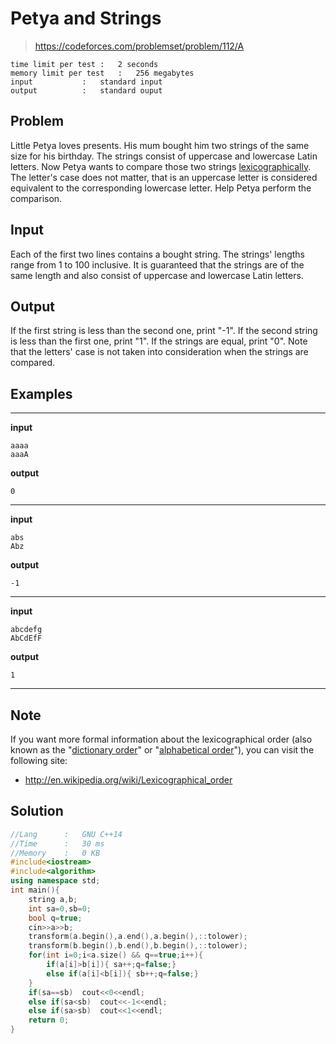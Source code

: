 # Petya and Strings

> https://codeforces.com/problemset/problem/112/A

```
time limit per test	:	2 seconds
memory limit per test	:	256 megabytes
input			:	standard input
output			:	standard ouput
```

## Problem

Little Petya loves presents. His mum bought him two strings of the same size for his birthday. The strings consist of uppercase and lowercase Latin letters. Now Petya wants to compare those two strings <ins>lexicographically</ins>. The letter's case does not matter, that is an uppercase letter is considered equivalent to the corresponding lowercase letter. Help Petya perform the comparison.

## Input

Each of the first two lines contains a bought string. The strings' lengths range from 1 to 100 inclusive. It is guaranteed that the strings are of the same length and also consist of uppercase and lowercase Latin letters.

## Output

If the first string is less than the second one, print "-1". If the second string is less than the first one, print "1". If the strings are equal, print "0". Note that the letters' case is not taken into consideration when the strings are compared.

## Examples

---
**input**
```
aaaa
aaaA
```
**output**
```
0
```
---
**input**
```
abs
Abz
```
**output**
```
-1
```
---
**input**
```
abcdefg
AbCdEfF
```
**output**
```
1
```
---

## Note

If you want more formal information about the lexicographical order (also known as the "<ins>dictionary order</ins>" or "<ins>alphabetical order</ins>"), you can visit the following site:

* http://en.wikipedia.org/wiki/Lexicographical_order

## Solution

```c++
//Lang		:	GNU C++14
//Time		:	30 ms
//Memory	:	0 KB
#include<iostream>
#include<algorithm>
using namespace std;
int main(){
	string a,b;
	int sa=0,sb=0;
	bool q=true;
	cin>>a>>b;
	transform(a.begin(),a.end(),a.begin(),::tolower);
	transform(b.begin(),b.end(),b.begin(),::tolower);
	for(int i=0;i<a.size() && q==true;i++){  
		if(a[i]>b[i]){ sa++;q=false;}
		else if(a[i]<b[i]){ sb++;q=false;}
	}
	if(sa==sb)	cout<<0<<endl;
	else if(sa<sb)	cout<<-1<<endl;
	else if(sa>sb)	cout<<1<<endl;
	return 0;
}
```
